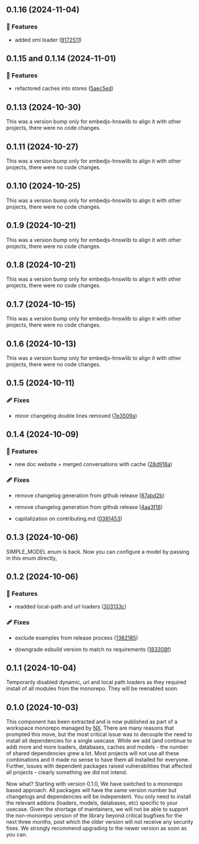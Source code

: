 ## 0.1.16 (2024-11-04)

### 🚀 Features

- added xml loader ([9172511](https://github.com/llm-tools/embedJs/commit/9172511))

## 0.1.15 and 0.1.14 (2024-11-01)

### 🚀 Features

-   refactored caches into stores ([5aec5ed](https://github.com/llm-tools/embedJs/commit/5aec5ed))

## 0.1.13 (2024-10-30)

This was a version bump only for embedjs-hnswlib to align it with other projects, there were no code changes.

## 0.1.11 (2024-10-27)

This was a version bump only for embedjs-hnswlib to align it with other projects, there were no code changes.

## 0.1.10 (2024-10-25)

This was a version bump only for embedjs-hnswlib to align it with other projects, there were no code changes.

## 0.1.9 (2024-10-21)

This was a version bump only for embedjs-hnswlib to align it with other projects, there were no code changes.

## 0.1.8 (2024-10-21)

This was a version bump only for embedjs-hnswlib to align it with other projects, there were no code changes.

## 0.1.7 (2024-10-15)

This was a version bump only for embedjs-hnswlib to align it with other projects, there were no code changes.

## 0.1.6 (2024-10-13)

This was a version bump only for embedjs-hnswlib to align it with other projects, there were no code changes.

## 0.1.5 (2024-10-11)

### 🩹 Fixes

-   minor changelog double lines removed ([7e3509a](https://github.com/llm-tools/embedJs/commit/7e3509a))

## 0.1.4 (2024-10-09)

### 🚀 Features

-   new doc website + merged conversations with cache ([28d918a](https://github.com/llm-tools/embedJs/commit/28d918a))

### 🩹 Fixes

-   remove changelog generation from github release ([87abd2b](https://github.com/llm-tools/embedJs/commit/87abd2b))

-   remove changelog generation from github release ([4aa3f18](https://github.com/llm-tools/embedJs/commit/4aa3f18))

-   capitalization on contributing.md ([0381453](https://github.com/llm-tools/embedJs/commit/0381453))

## 0.1.3 (2024-10-06)

SIMPLE_MODEL enum is back. Now you can configure a model by passing in this enum directly,

## 0.1.2 (2024-10-06)

### 🚀 Features

-   readded local-path and url loaders ([303133c](https://github.com/llm-tools/embedJs/commit/303133c))

### 🩹 Fixes

-   exclude examples from release process ([1382185](https://github.com/llm-tools/embedJs/commit/1382185))

-   downgrade esbuild version to match nx requirements ([183308f](https://github.com/llm-tools/embedJs/commit/183308f))

## 0.1.1 (2024-10-04)

Temporarily disabled dynamic, url and local path loaders as they required install of all modules from the monorepo. They will be reenabled soon.

## 0.1.0 (2024-10-03)

This component has been extracted and is now published as part of a workspace monorepo managed by [NX](https://nx.dev/). There are many reasons that prompted this move, but the most critical issue was to decouple the need to install all dependencies for a single usecase. While we add (and continue to add) more and more loaders, databases, caches and models - the number of shared dependencies grew a lot. Most projects will not use all these combinations and it made no sense to have them all installed for everyone. Further, issues with dependent packages raised vulnerabilities that affected all projects - clearly something we did not intend.

Now what? Starting with version 0.1.0, We have switched to a monorepo based approach. All packages will have the same version number but changelogs and dependencies will be independent. You only need to install the relevant addons (loaders, models, databases, etc) specific to your usecase. Given the shortage of maintainers, we will not be able to support the non-monorepo version of the library beyond critical bugfixes for the next three months, post which the older version will not receive any security fixes. We strongly recommend upgrading to the newer version as soon as you can.
